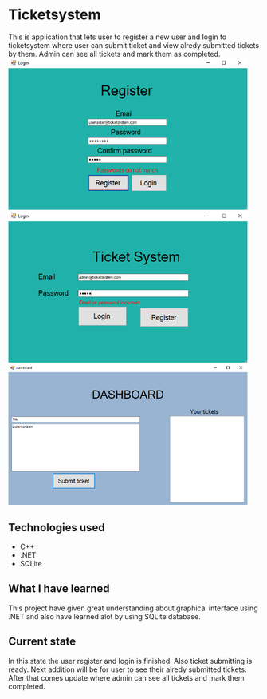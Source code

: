 

# Ticketsystem

This is application that lets user to register a new user and login to ticketsystem where user can submit ticket and view alredy submitted tickets by them.
Admin can see all tickets and mark them as completed.
![]() <img src="https://github.com/JosiaOrava/ticketsystem/blob/main/images/register_page.PNG"  width="480">
![]() <img src="https://github.com/JosiaOrava/ticketsystem/blob/main/images/login_page.PNG"  width="480">
![]() <img src="https://github.com/JosiaOrava/ticketsystem/blob/main/images/dashboard.PNG"  width="480">
## Technologies used
* C++
* .NET
* SQLite

## What I have learned
This project have given great understanding about graphical interface using .NET and also have learned alot by using SQLite database.

## Current state
In this state the user register and login is finished. Also ticket submitting is ready. Next addition will be for user to see their alredy submitted tickets.
After that comes update where admin can see all tickets and mark them completed.

